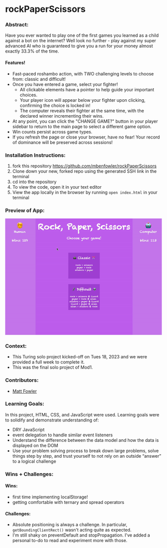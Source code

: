 # rockPaperScissors

### Abstract:
[//]: <> (Briefly describe what you built and its features. What problem is the app solving? How does this application solve that problem?)
Have you ever wanted to play one of the first games you learned as a child against a bot on the internet? Well look no further - play against my super advanced AI who is guaranteed to give you a run for your money almost exactly 33.3% of the time.
#### Features!
- Fast-paced roshambo action, with TWO challenging levels to choose from: classic and difficult!
- Once you have entered a game, select your fighter!
    - All clickable elements have a pointer to help guide your important choices.
    - Your player icon will appear below your fighter upon clicking, confirming the choice is locked in!
    - The computer reveals their fighter at the same time, with the declared winner incrementing their wins.
- At any point, you can click the "CHANGE GAME?" button in your player sidebar to return to the main page to select a different game option.
- Win counts persist across game types.
- If you refresh the page or close your browser, have no fear! Your record of dominance will be preserved across sessions!

### Installation Instructions:
[//]: <> (What steps does a person have to take to get your app cloned down and running?)
1. fork this repository https://github.com/mbenfowler/rockPaperScissors
2. Clone down your new, forked repo using the generated SSH link in the terminal
3. cd into the repository
4. To view the code, open it in your text editor
5. View the app locally in the browser by running `open index.html` in your terminal

### Preview of App:
![app preview animation](./assets/rockPaperScissorsDemo.gif)

### Context:
[//]: <> (Give some context for the project here. How long did you have to work on it? How far into the Turing program are you?)
- This Turing solo project kicked-off on Tues 18, 2023 and we were provided a full week to complete it.
- This was the final solo project of Mod1.

### Contributors:
[//]: <> (Who worked on this application? Link to their GitHubs.)
- [Matt Fowler](https://github.com/mbenfowler)

### Learning Goals:
[//]: <> (What were the learning goals of this project? What tech did you work with?)
In this project, HTML, CSS, and JavaScript were used.
Learning goals were to solidify and demonstrate understanding of:
- DRY JavaScript
- event delegation to handle similar event listeners
- Understand the difference between the data model and how the data is displayed on the DOM
- Use your problem solving process to break down large problems, solve things step by step, and trust yourself to not rely on an outside “answer” to a logical challenge

### Wins + Challenges:
[//]: <> (What are 2-3 wins you have from this project? What were some challenges you faced - and how did you get over them?)
#### Wins:
- first time implementing localStorage!
- getting comfortable with ternary and spread operators

#### Challenges:
- Absolute positioning is always a challenge. In particular, `getBoundingClientRect()` wasn't acting quite as expected.
- I'm still shaky on preventDefault and stopPropagation. I've added a personal to-do to read and experiment more with those.